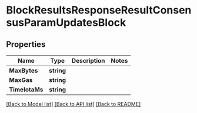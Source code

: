 # BlockResultsResponseResultConsensusParamUpdatesBlock

## Properties

Name | Type | Description | Notes
------------ | ------------- | ------------- | -------------
**MaxBytes** | **string** |  | 
**MaxGas** | **string** |  | 
**TimeIotaMs** | **string** |  | 

[[Back to Model list]](../README.md#documentation-for-models) [[Back to API list]](../README.md#documentation-for-api-endpoints) [[Back to README]](../README.md)


